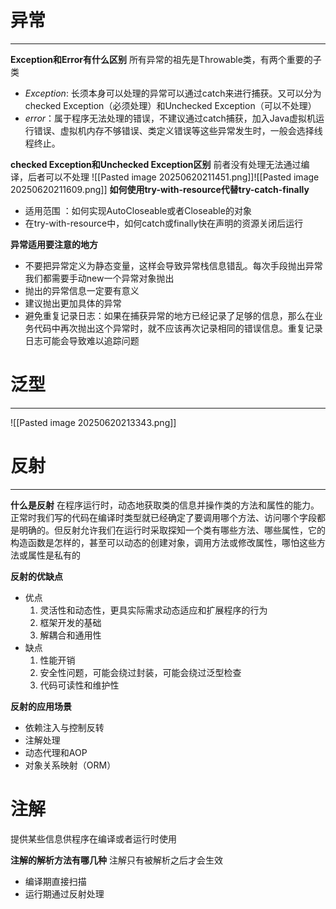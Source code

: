 # 异常
****
**Exception和Error有什么区别**
所有异常的祖先是Throwable类，有两个重要的子类
- *Exception*: 长须本身可以处理的异常可以通过catch来进行捕获。又可以分为checked Exception（必须处理）和Unchecked Exception（可以不处理）
- *error*：属于程序无法处理的错误，不建议通过catch捕获，加入Java虚拟机运行错误、虚拟机内存不够错误、类定义错误等这些异常发生时，一般会选择线程终止。

**checked Exception和Unchecked Exception区别**
前者没有处理无法通过编译，后者可以不处理
![[Pasted image 20250620211451.png]]![[Pasted image 20250620211609.png]]
**如何使用try-with-resource代替try-catch-finally**
- 适用范围 ：如何实现AutoCloseable或者Closeable的对象
- 在try-with-resource中，如何catch或finally快在声明的资源关闭后运行

**异常适用要注意的地方**
- 不要把异常定义为静态变量，这样会导致异常栈信息错乱。每次手段抛出异常我们都需要手动new一个异常对象抛出
- 抛出的异常信息一定要有意义
- 建议抛出更加具体的异常
- 避免重复记录日志：如果在捕获异常的地方已经记录了足够的信息，那么在业务代码中再次抛出这个异常时，就不应该再次记录相同的错误信息。重复记录日志可能会导致难以追踪问题

# 泛型
****
![[Pasted image 20250620213343.png]]


# 反射
****
**什么是反射**
在程序运行时，动态地获取类的信息并操作类的方法和属性的能力。
正常时我们写的代码在编译时类型就已经确定了要调用哪个方法、访问哪个字段都是明确的。但反射允许我们在运行时采取探知一个类有哪些方法、哪些属性，它的构造函数是怎样的，甚至可以动态的创建对象，调用方法或修改属性，哪怕这些方法或属性是私有的

**反射的优缺点**
- 优点
	1. 灵活性和动态性，更具实际需求动态适应和扩展程序的行为
	2. 框架开发的基础
	3. 解耦合和通用性
- 缺点
	1. 性能开销
	2. 安全性问题，可能会绕过封装，可能会绕过泛型检查
	3. 代码可读性和维护性

**反射的应用场景**
- 依赖注入与控制反转
- 注解处理
- 动态代理和AOP
- 对象关系映射（ORM）

# 注解
提供某些信息供程序在编译或者运行时使用

**注解的解析方法有哪几种**
注解只有被解析之后才会生效
- 编译期直接扫描
- 运行期通过反射处理

